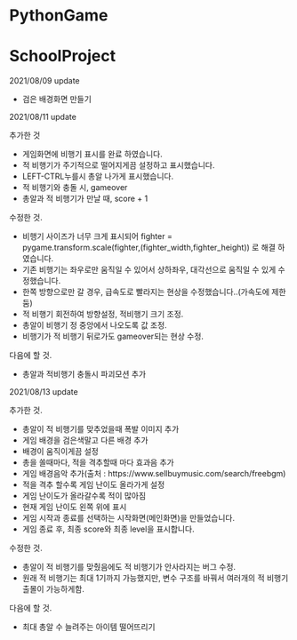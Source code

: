 # PythonGame
SchoolProject
=========
2021/08/09 update
<ul>
<li>검은 배경화면 만들기</li>
</ul>


2021/08/11 update

추가한 것
<ul>
<li>게임화면에 비행기 표시를 완료 하였습니다.
<li>적 비행기가 주기적으로 떨어지게끔 설정하고 표시했습니다.
<li>LEFT-CTRL누를시 총알 나가게 표시했습니다.
<li>적 비행기와 충돌 시, gameover
<li>총알과 적 비행기가 만날 때, score + 1
</ul>

수정한 것.
<ul>
<li>비행기 사이즈가 너무 크게 표시되어 fighter = pygame.transform.scale(fighter,(fighter_width,fighter_height)) 로 해결 하였습니다.
<li>기존 비행기는 좌우로만 움직일 수 있어서 상하좌우, 대각선으로 움직일 수 있게 수정했습니다.
<li>한쪽 방향으로만 갈 경우, 급속도로 빨라지는 현상을 수정했습니다..(가속도에 제한 둠)
<li>적 비행기 회전하여 방향설정, 적비행기 크기 조정.
<li>총알이 비행기 정 중앙에서 나오도록 값 조정.
<li>비행기가 적 비행기 뒤로가도 gameover되는 현상 수정.
</ul>

다음에 할 것.
<ul>
<li>총알과 적비행기 충돌시 파괴모션 추가
</ul>


2021/08/13 update

추가한 것.
<ul>
<li>총알이 적 비행기를 맞추었을때 폭발 이미지 추가
<li>게임 배경을 검은색말고 다른 배경 추가
<li>배경이 움직이게끔 설정
<li>총을 쏠때마다, 적을 격추할때 마다 효과음 추가
<li>게임 배경음악 추가(출처 : https://www.sellbuymusic.com/search/freebgm)
<li>적을 격추 할수록 게임 난이도 올라가게 설정
<li>게임 난이도가 올라갈수록 적이 많아짐
<li>현재 게임 난이도 왼쪽 위에 표시
<li>게임 시작과 종료를 선택하는 시작화면(메인화면)을 만들었습니다.
<li>게임 종료 후, 최종 score와 최종 level을 표시합니다.
</ul>

수정한 것.
<ul>
<li>총알이 적 비행기를 맞췄음에도 적 비행기가 안사라지는 버그 수정.
<li>원래 적 비행기는 최대 1기까지 가능했지만, 변수 구조를 바꿔서 여러개의 적 비행기 출몰이 가능하게함.
</ul>

다음에 할 것.
<ul>
<li>최대 총알 수 늘려주는 아이템 떨어뜨리기
</ul>
